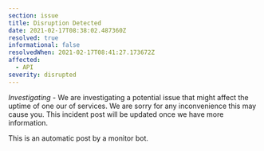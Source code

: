 ```yaml
---
section: issue
title: Disruption Detected
date: 2021-02-17T08:38:02.487360Z
resolved: true
informational: false
resolvedWhen: 2021-02-17T08:41:27.173672Z
affected:
  - API
severity: disrupted
---
```

*Investigating* - We are investigating a potential issue that might affect the uptime of one our of services. We are sorry for any inconvenience this may cause you. This incident post will be updated once we have more information.

This is an automatic post by a monitor bot.
        